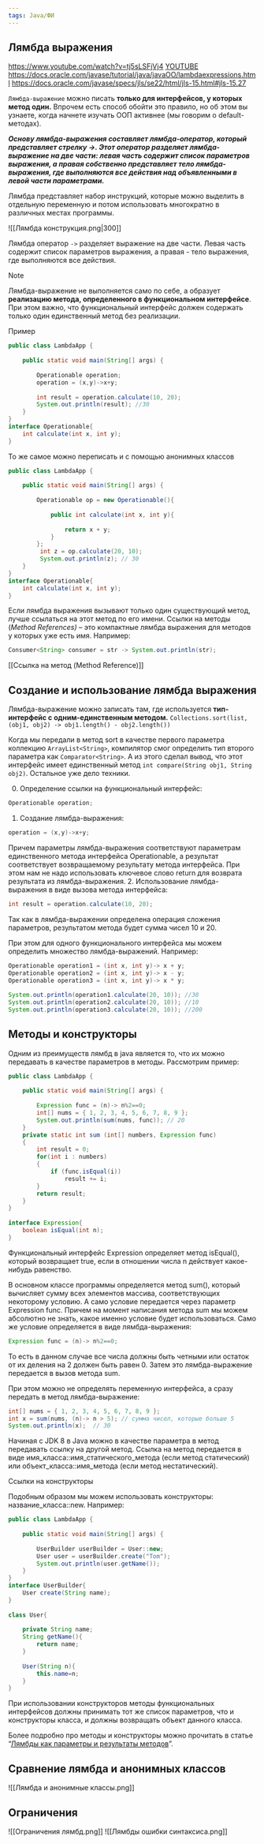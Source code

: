 ```yaml
---
tags: Java/ФИ
--- 
```

## Лямбда выражения
https://www.youtube.com/watch?v=tj5sLSFjVj4
[YOUTUBE](https://www.youtube.com/watch?v=jkqo8Nwqouc&list=PLsQAG1V_t58AtL-YgeVxXQnLaMT0qmj0x&index=5)
https://docs.oracle.com/javase/tutorial/java/javaOO/lambdaexpressions.html
https://docs.oracle.com/javase/specs/jls/se22/html/jls-15.html#jls-15.27

`Лямбда-выражение` можно писать **только для интерфейсов, у которых метод один.** Впрочем есть способ обойти это правило, но об этом вы узнаете, когда начнете изучать ООП активнее (мы говорим о default-методах).

**_Основу лямбда-выражения составляет лямбда-оператор, который представляет стрелку ->. Этот оператор разделяет лямбда-выражение на две части: левая часть содержит список параметров выражения, а правая собственно представляет тело лямбда-выражения, где выполняются все действия над объявленными в левой части параметрами._**

Лямбда представляет набор инструкций, которые можно выделить в отдельную переменную и потом использовать многократно в различных местах программы.

![[Лямбда конструкция.png|300]]

Лямбда оператор `->` разделяет выражение на две части. Левая часть содержит список параметров выражения, а правая - тело выражения, где выполняются все действия.
> [!NOTE]
> Лямбда-выражение не выполняется само по себе, а образует **реализацию метода, определенного в функциональном интерфейсе**. При этом важно, что функциональный интерфейс должен содержать только один единственный метод без реализации.

Пример
```java
public class LambdaApp {
 
    public static void main(String[] args) {
         
        Operationable operation;
        operation = (x,y)->x+y;
         
        int result = operation.calculate(10, 20);
        System.out.println(result); //30
    }   
}
interface Operationable{
    int calculate(int x, int y);
}
```

То же самое можно переписать и с помощью анонимных классов
```java
public class LambdaApp {
 
    public static void main(String[] args) {
         
        Operationable op = new Operationable(){
         
            public int calculate(int x, int y){
             
                return x + y;
            }
        };
         int z = op.calculate(20, 10);
         System.out.println(z); // 30
    }   
}
interface Operationable{
    int calculate(int x, int y);
}
```
Если лямбда выражения вызывают только один существующий метод, лучше ссылаться на этот метод по его имени. Ссылки на методы (_Method References)_ – это компактные лямбда выражения для методов у которых уже есть имя. Например:

```java
Consumer<String> consumer = str -> System.out.println(str);
```

[[Ссылка на метод (Method Reference)]]

## Создание и использование лямбда выражения

Лямбда-выражение можно записать там, где используется **тип-интерфейс с одним-единственным методом.**
`Collections.sort(list, (obj1, obj2) -> obj1.length() - obj2.length())`

Когда мы передали в метод sort в качестве первого параметра коллекцию `ArrayList<String>`, компилятор смог определить тип второго параметра как `Comparator<String>`. А из этого сделал вывод, что этот интерфейс имеет единственный метод `int compare(String obj1, String obj2)`. Остальное уже дело техники.


0. Определение ссылки на функциональный интерфейс:

```java
Operationable operation;
```

1. Создание лямбда-выражения:

```java
operation = (x,y)->x+y;
```

Причем параметры лямбда-выражения соответствуют параметрам единственного метода интерфейса Operationable, а результат соответствует возвращаемому результату метода интерфейса. При этом нам не надо использовать ключевое слово return для возврата результата из лямбда-выражения.
2. Использование лямбда-выражения в виде вызова метода интерфейса:

```java
int result = operation.calculate(10, 20);
```

Так как в лямбда-выражении определена операция сложения параметров, результатом метода будет сумма чисел 10 и 20.

При этом для одного функционального интерфейса мы можем определить множество лямбда-выражений. Например:

```java
Operationable operation1 = (int x, int y)-> x + y;
Operationable operation2 = (int x, int y)-> x - y;
Operationable operation3 = (int x, int y)-> x * y;
         
System.out.println(operation1.calculate(20, 10)); //30
System.out.println(operation2.calculate(20, 10)); //10
System.out.println(operation3.calculate(20, 10)); //200
```

## Методы и конструкторы
Одним из преимуществ лямбд в java является то, что их можно передавать в качестве параметров в методы. Рассмотрим пример:

```java
public class LambdaApp {
 
    public static void main(String[] args) {
         
        Expression func = (n)-> n%2==0;
        int[] nums = { 1, 2, 3, 4, 5, 6, 7, 8, 9 };
        System.out.println(sum(nums, func)); // 20
    } 
    private static int sum (int[] numbers, Expression func)
    {
        int result = 0;
        for(int i : numbers)
        {
            if (func.isEqual(i))
                result += i;
        }
        return result;
    }
}
 
interface Expression{
    boolean isEqual(int n);
}
```

Функциональный интерфейс Expression определяет метод isEqual(), который возвращает true, если в отношении числа n действует какое-нибудь равенство.

В основном классе программы определяется метод sum(), который вычисляет сумму всех элементов массива, соответствующих некоторому условию. А само условие передается через параметр Expression func. Причем на момент написания метода sum мы можем абсолютно не знать, какое именно условие будет использоваться. Само же условие определяется в виде лямбда-выражения:

```java
Expression func = (n)-> n%2==0;
```

То есть в данном случае все числа должны быть четными или остаток от их деления на 2 должен быть равен 0. Затем это лямбда-выражение передается в вызов метода sum.

При этом можно не определять переменную интерфейса, а сразу передать в метод лямбда-выражение:

```java
int[] nums = { 1, 2, 3, 4, 5, 6, 7, 8, 9 };
int x = sum(nums, (n)-> n > 5); // сумма чисел, которые больше 5
System.out.println(x);  // 30
```

Начиная с JDK 8 в Java можно в качестве параметра в метод передавать ссылку на другой метод. Ссылка на метод передается в виде имя_класса::имя_статического_метода (если метод статический) или объект_класса::имя_метода (если метод нестатический).

 Ссылки на конструкторы

Подобным образом мы можем использовать конструкторы: название_класса::new. Например:

```java
public class LambdaApp {
 
    public static void main(String[] args) {
         
        UserBuilder userBuilder = User::new;
        User user = userBuilder.create("Tom");
        System.out.println(user.getName());
    }
}
interface UserBuilder{
    User create(String name);
}
 
class User{
     
    private String name;
    String getName(){
        return name;
    }
     
    User(String n){
        this.name=n;
    }
}
```

При использовании конструкторов методы функциональных интерфейсов должны принимать тот же список параметров, что и конструкторы класса, и должны возвращать объект данного класса.

Более подробно про методы и конструкторы можно прочитать в статье “[Лямбды как параметры и результаты методов](https://metanit.com/java/tutorial/9.2.php)”.

## Сравнение лямбда и анонимных классов

![[Лямбда и анонимные классы.png]]
## Ограничения 
![[Ограничения лямбд.png]]
![[Лямбды ошибки синтаксиса.png]]
